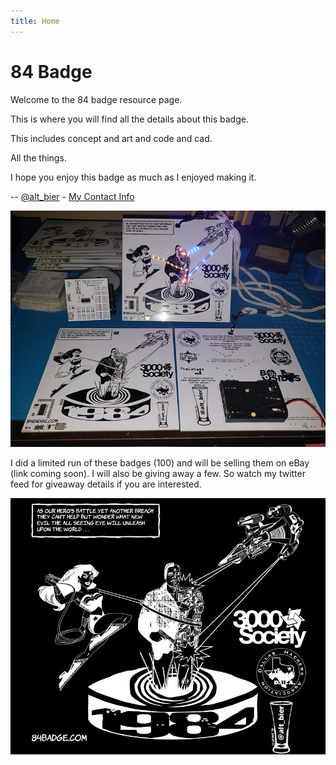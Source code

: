 ```yaml
---
title: Home
---
```


# 84 Badge

Welcome to the 84 badge resource page.

This is where you will find all the details about this badge.

This includes concept and art and code and cad.

All the things.

I hope you enjoy this badge as much as I enjoyed making it.

-- [@alt_bier](https://twitter.com/alt_bier)  - [My Contact Info](https://gowen.net/about)

![Badge](84badge_20200707_075951_800.jpg)

I did a limited run of these badges (100) and will be selling them on eBay (link coming soon).
I will also be giving away a few.  So watch my twitter feed for giveaway details if you are interested.

![FrontSilk](ArtFrontSilk_inverse.JPG)
